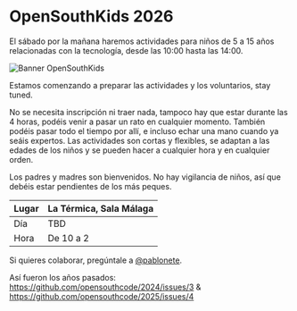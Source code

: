 # OpenSouthKids 2026

El sábado por la mañana haremos actividades para niños de 5 a 15 años relacionadas con la tecnología, desde las 10:00 hasta las 14:00.

![Banner OpenSouthKids](https://github.com/opensouthcode/2024/assets/579705/f50ea58f-5600-4b85-9d5b-d2cc1bebc033)

Estamos comenzando a preparar las actividades y los voluntarios, stay tuned.

No se necesita inscripción ni traer nada, tampoco hay que estar durante las 4 horas, podéis venir a pasar un rato en cualquier momento.
También podéis pasar todo el tiempo por allí, e incluso echar una mano cuando ya seáis expertos.
Las actividades son cortas y flexibles, se adaptan a las edades de los niños y se pueden hacer a cualquier hora y en cualquier orden.

Los padres y madres son bienvenidos. No hay vigilancia de niños, así que debéis estar pendientes de los más peques.

|Lugar|La Térmica, Sala Málaga|
|-----|-|
|Día  |TBD|
|Hora |De 10 a 2|

Si quieres colaborar, pregúntale a [@pablonete](https://github.com/pablonete).

Así fueron los años pasados: https://github.com/opensouthcode/2024/issues/3 & https://github.com/opensouthcode/2025/issues/4
